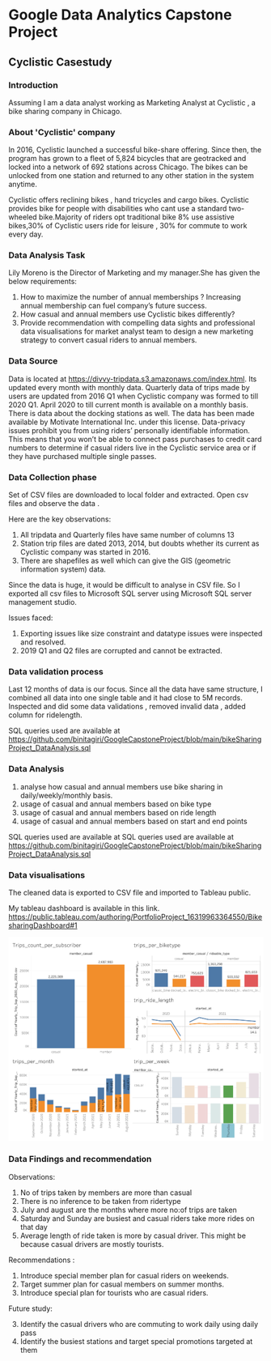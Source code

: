 

# Google Data Analytics Capstone Project

## Cyclistic Casestudy

### Introduction

Assuming I am a data analyst working as Marketing Analyst at Cyclistic , a bike sharing company in Chicago.

### About 'Cyclistic' company

In 2016, Cyclistic launched a successful bike-share offering. Since then, the program has grown to a fleet of 5,824 bicycles that are geotracked and locked into a network of 692 stations across Chicago. The bikes can be unlocked from one station and returned to any other station in the system anytime. 

Cyclistic offers reclining bikes , hand tricycles and cargo bikes. Cyclistic provides bike for people with disabilities who cant use a standard two-wheeled bike.Majority of riders opt traditional bike
8% use assistive bikes,30% of Cyclistic users ride for leisure , 30% for commute to work every day.

### Data Analysis Task

Lily Moreno is the Director of Marketing and my manager.She has given the below requirements:
1.	How to maximize the number of annual memberships ? Increasing annual membership can fuel company’s future success.
2.	How casual and annual members use Cyclistic bikes differently?
3.	Provide recommendation with compelling data sights and professional data visualisations for market analyst team to design a new marketing strategy to convert casual riders to annual members.

### Data Source

Data is located at https://divvy-tripdata.s3.amazonaws.com/index.html. Its updated every month with monthly data. Quarterly data of trips made by users are updated from 2016 Q1 when Cyclistic company was formed to till 2020 Q1. April 2020 to till current month is available on a monthly basis. There is data about the docking stations as well.
The data has been made available by Motivate International Inc. under this license.
Data-privacy issues prohibit you from using riders’ personally identifiable information. This means that you won’t be able to connect pass purchases to credit card numbers to determine if casual riders live in the Cyclistic service area or if they have purchased multiple single passes.

### Data Collection phase

Set of CSV files are downloaded to local folder and extracted. Open csv files and observe the data .

Here are the key observations:

1. All tripdata and Quarterly files have same number of columns 13
2. Station trip files are dated 2013, 2014, but doubts whether its current as Cyclistic company was started in 2016. 
3. There are shapefiles as well which can give the GIS (geometric information system) data.

Since the data is huge, it would be difficult to analyse in CSV file. So I exported all csv files to Microsoft SQL server using Microsoft SQL server management studio.

Issues faced:

1. Exporting issues like size constraint and datatype issues were inspected and resolved.
2. 2019 Q1 and Q2 files are corrupted and cannot be extracted.

### Data validation process


Last 12 months of data is our focus. Since all the data have same structure, I combined all data into one single table and it had close to 5M records. Inspected and did some data validations , removed invalid data , added column for ridelength.

SQL queries used are available at https://github.com/binitagiri/GoogleCapstoneProject/blob/main/bikeSharingProject_DataAnalysis.sql
### Data Analysis

1. analyse how casual and annual members use bike sharing in daily/weekly/monthly basis.
2. usage of casual and annual members based on bike type
3. usage of casual and annual members based on ride length
4. usage of casual and annual members based on start and end points

SQL queries used are available at SQL queries used are available at https://github.com/binitagiri/GoogleCapstoneProject/blob/main/bikeSharingProject_DataAnalysis.sql

### Data visualisations

The cleaned data is exported to CSV file and imported to Tableau public.

My tableau dashboard is available in this link.
https://public.tableau.com/authoring/PortfolioProject_16319963364550/BikesharingDashboard#1

![alt text](https://github.com/binitagiri/GoogleCapstoneProject/blob/main/BikesharingDashboard%20(1).png?raw=true)


### Data Findings and recommendation

Observations:
1.	No of trips taken by members are more than casual
2.	There is no inference to be taken from ridertype
3.	July and august are the months where more no:of trips are taken
4.	Saturday and Sunday are busiest and casual riders take more rides on that day
5.	Average length of ride taken is more by casual driver. This might be because casual drivers are mostly tourists.

Recommendations :
1.	Introduce special member plan for casual riders on weekends.
2.	Target summer plan for casual members on summer months.
3.	Introduce special plan for tourists who are casual riders.

Future study: 

3.	Identify the casual drivers who are commuting to work daily using daily pass
4.	Identify the busiest stations and target special promotions targeted at them
